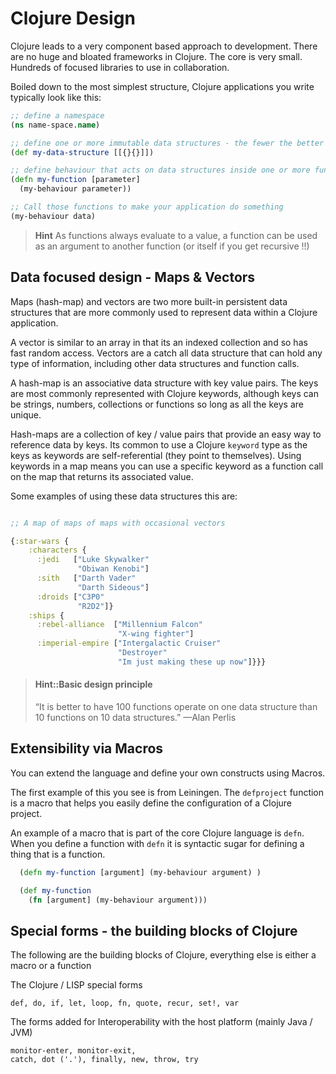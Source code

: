 # Clojure Design

  Clojure leads to a very component based approach to development.  There are no huge and bloated frameworks in Clojure.  The core is very small.  Hundreds of focused libraries to use in collaboration.

  Boiled down to the most simplest structure, Clojure applications you write typically look like this:

```clojure
;; define a namespace
(ns name-space.name)

;; define one or more immutable data structures - the fewer the better typically
(def my-data-structure [[{}{}]])

;; define behaviour that acts on data structures inside one or more functions
(defn my-function [parameter]
  (my-behaviour parameter))

;; Call those functions to make your application do something
(my-behaviour data)
```

> **Hint** As functions always evaluate to a value, a function can be used as an argument to another function (or itself if you get recursive !!)


## Data focused design - Maps & Vectors

Maps (hash-map) and vectors are two more built-in persistent data structures that are more commonly used to represent data within a Clojure application.

A vector is similar to an array in that its an indexed collection and so has fast random access.  Vectors are a catch all data structure that can hold any type of information, including other data structures and function calls.

A hash-map is an associative data structure with key value pairs.  The keys are most commonly represented with Clojure keywords, although keys can be strings, numbers, collections or functions so long as all the keys are unique.

Hash-maps are a collection of key / value pairs that provide an easy way to reference data by keys.  Its common to use a Clojure `keyword` type as the keys as keywords are self-referential (they point to themselves).  Using keywords in a map means you can use a specific keyword as a function call on the map that returns its associated value.

  Some examples of using these data structures this are:

```clojure

;; A map of maps of maps with occasional vectors

{:star-wars {
    :characters {
      :jedi   ["Luke Skywalker"
               "Obiwan Kenobi"]
      :sith   ["Darth Vader"
               "Darth Sideous"]
      :droids ["C3P0"
               "R2D2"]}
    :ships {
      :rebel-alliance  ["Millennium Falcon"
                        "X-wing fighter"]
      :imperial-empire ["Intergalactic Cruiser"
                        "Destroyer"
                        "Im just making these up now"]}}}
```

> #### Hint::Basic design principle
> “It is better to have 100 functions operate on one data structure than 10 functions on 10 data structures.” —Alan Perlis

## Extensibility via Macros

  You can extend the language and define your own constructs using Macros.

  The first example of this you see is from Leiningen.  The `defproject` function is a macro that helps you easily define the configuration of a Clojure project.

  An example of a macro that is part of the core Clojure language is `defn`.  When you define a function with `defn` it is syntactic sugar for defining a thing that is a function.

```clojure
  (defn my-function [argument] (my-behaviour argument) )

  (def my-function
    (fn [argument] (my-behaviour argument)))
```

## Special forms - the building blocks of Clojure

The following are the building blocks of Clojure, everything else is either a macro or a function

The Clojure / LISP special forms

```
def, do, if, let, loop, fn, quote, recur, set!, var
```

The forms added for Interoperability with the host platform (mainly Java / JVM)

```
monitor-enter, monitor-exit,
catch, dot ('.'), finally, new, throw, try
```
